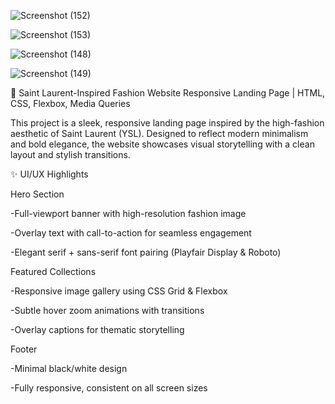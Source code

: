 
![Screenshot (152)](https://github.com/user-attachments/assets/95b01880-7b49-46c3-9faa-fa0e5494ed96)

![Screenshot (153)](https://github.com/user-attachments/assets/59c6e758-4da1-499b-ad8f-fdded2945173)

![Screenshot (148)](https://github.com/user-attachments/assets/85dd419e-41ba-451b-ba81-cfbf10275ea3)

![Screenshot (149)](https://github.com/user-attachments/assets/b557d889-ee24-4c92-a909-14a05e0dc0d9)

🖤 Saint Laurent-Inspired Fashion Website
Responsive Landing Page | HTML, CSS, Flexbox, Media Queries

This project is a sleek, responsive landing page inspired by the high-fashion aesthetic of Saint Laurent (YSL). Designed to reflect modern minimalism and bold elegance, the website showcases visual storytelling with a clean layout and stylish transitions.

✨ UI/UX Highlights

Hero Section

-Full-viewport banner with high-resolution fashion image

-Overlay text with call-to-action for seamless engagement

-Elegant serif + sans-serif font pairing (Playfair Display & Roboto)

Featured Collections

-Responsive image gallery using CSS Grid & Flexbox

-Subtle hover zoom animations with transitions

-Overlay captions for thematic storytelling

Footer

-Minimal black/white design

-Fully responsive, consistent on all screen sizes
